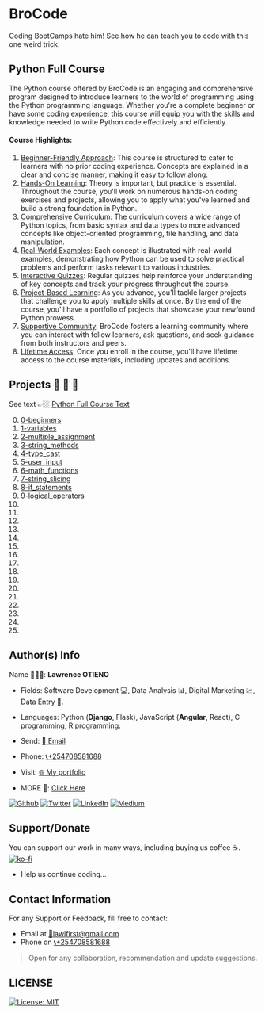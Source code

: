 # BroCode

Coding BootCamps hate him! See how he can teach you to code with this one weird trick.

## Python Full Course
The Python course offered by BroCode is an engaging and comprehensive program designed to introduce learners to the world of programming using the Python programming language. Whether you're a complete beginner or have some coding experience, this course will equip you with the skills and knowledge needed to write Python code effectively and efficiently.

#### Course Highlights:
1. <u>Beginner-Friendly Approach</U>: This course is structured to cater to learners with no prior coding experience. Concepts are explained in a clear and concise manner, making it easy to follow along.
2. <u>Hands-On Learning</U>: Theory is important, but practice is essential. Throughout the course, you'll work on numerous hands-on coding exercises and projects, allowing you to apply what you've learned and build a strong foundation in Python.
3. <u>Comprehensive Curriculum</U>: The curriculum covers a wide range of Python topics, from basic syntax and data types to more advanced concepts like object-oriented programming, file handling, and data manipulation.
4. <u>Real-World Examples</U>: Each concept is illustrated with real-world examples, demonstrating how Python can be used to solve practical problems and perform tasks relevant to various industries.
5. <u>Interactive Quizzes</U>: Regular quizzes help reinforce your understanding of key concepts and track your progress throughout the course.
6. <u>Project-Based Learning</U>: As you advance, you'll tackle larger projects that challenge you to apply multiple skills at once. By the end of the course, you'll have a portfolio of projects that showcase your newfound Python prowess.
7. <u>Supportive Community</U>: BroCode fosters a learning community where you can interact with fellow learners, ask questions, and seek guidance from both instructors and peers.
8. <u>Lifetime Access</U>: Once you enroll in the course, you'll have lifetime access to the course materials, including updates and additions.

## Projects 🚨 🚨 🚨

 See text 👉🏼 [Python Full Course Text](https://github.com/LawiOtieno/BroCode/blob/main/Python-Full-course/0-a_PythonFullCourse.txt)

0. [0-beginners](https://github.com/LawiOtieno/BroCode/blob/main/Python-Full-course/0-beginners.py)
1. [1-variables](https://github.com/LawiOtieno/BroCode/blob/main/Python-Full-course/1-variables.py)
2. [2-multiple_assignment](https://github.com/LawiOtieno/Python_Tricks-Real_Python/blob/main/2-multiple_assignment.py)
3. [3-string_methods](https://github.com/LawiOtieno/BroCode/blob/main/Python-Full-course/3-string_methods.py)
4. [4-type_cast](https://github.com/LawiOtieno/BroCode/blob/main/Python-Full-course/4-type_cast.py)
5. [5-user_input](https://github.com/LawiOtieno/BroCode/blob/main/Python-Full-course/5-user_input.py)
6. [6-math_functions](https://github.com/LawiOtieno/BroCode/blob/main/Python-Full-course/6-math_functions.py)
7. [7-string_slicing](https://github.com/LawiOtieno/BroCode/blob/main/Python-Full-course/7-string_slicing.py)
8. [8-if_statements](https://github.com/LawiOtieno/BroCode/blob/main/Python-Full-course/8-if_statements.py)
9. [9-logical_operators](https://github.com/LawiOtieno/BroCode/blob/main/Python-Full-course/9-logical_operators.py)
10. [](https://github.com/LawiOtieno/BroCode/blob/main/Python-Full-course/)
11. [](https://github.com/LawiOtieno/BroCode/blob/main/Python-Full-course/)
12. [](https://github.com/LawiOtieno/BroCode/blob/main/Python-Full-course/)
13. [](https://github.com/LawiOtieno/BroCode/blob/main/Python-Full-course/)
14. [](https://github.com/LawiOtieno/BroCode/blob/main/Python-Full-course/)
15. [](https://github.com/LawiOtieno/BroCode/blob/main/Python-Full-course/)
16. [](https://github.com/LawiOtieno/BroCode/blob/main/Python-Full-course/)
17. [](https://github.com/LawiOtieno/BroCode/blob/main/Python-Full-course/)
18. [](https://github.com/LawiOtieno/BroCode/blob/main/Python-Full-course/)
19. [](https://github.com/LawiOtieno/BroCode/blob/main/Python-Full-course/)
20. [](https://github.com/LawiOtieno/BroCode/blob/main/Python-Full-course/)
21. [](https://github.com/LawiOtieno/BroCode/blob/main/Python-Full-course/)
22. [](https://github.com/LawiOtieno/BroCode/blob/main/Python-Full-course/)
23. [](https://github.com/LawiOtieno/BroCode/blob/main/Python-Full-course/)
24. [](https://github.com/LawiOtieno/BroCode/blob/main/Python-Full-course/)
25. [](https://github.com/LawiOtieno/BroCode/blob/main/Python-Full-course/)

## Author(s) Info

Name 👨🏽‍💻: __Lawrence OTIENO__

* Fields: Software Development 💻, Data Analysis 📊, Digital Marketing 💹, Data Entry 📑.

* Languages: Python (__Django__, Flask), JavaScript (__Angular__, React), C programming, R programming.

* Send: [📧 Email](mailto:lawifirst@gmail.com)

* Phone: [📞+254708581688](tel:+254708581688)

* Visit: [🌐 My portfolio](https://lawiotieno.github.io/portfolio)

* MORE 🔗: [Click Here](https://shor.by/lawi)

<p> <a href="https://github.com/streetgrandmaster" target="_blank"><img alt="Github" src="https://img.shields.io/badge/GitHub-%2312100E.svg?&style=for-the-badge&logo=Github&logoColor=white" /></a> <a href="https://twitter.com/LawiFirst" target="_blank"><img alt="Twitter" src="https://img.shields.io/badge/twitter-%231DA1F2.svg?&style=for-the-badge&logo=twitter&logoColor=white" /></a> <a href="https://www.linkedin.com/in/streetgrandmaster" target="_blank"><img alt="LinkedIn" src="https://img.shields.io/badge/linkedin-%230077B5.svg?&style=for-the-badge&logo=linkedin&logoColor=white" /></a> <a href="https://medium.com/@streetgm" target="_blank"><img alt="Medium" src="https://img.shields.io/badge/medium-%2312100E.svg?&style=for-the-badge&logo=medium&logoColor=white" /></a>
</p>

## Support/Donate

You can support our work in many ways, including buying us coffee ☕️.  
[![ko-fi](https://ko-fi.com/img/githubbutton_sm.svg)](https://ko-fi.com/N4N26PU7L)

* Help us continue coding...

<!-- [Buy Me Coffee ☕️](https://ko-fi.com/streetgrandmaster) -->

## Contact Information

For any Support or Feedback, fill free to contact:

* Email at [📧lawifirst@gmail.com](mailto:lawifirst@gmail.com)
* Phone on [📞+254708581688](tel:+254708581688)

> Open for any collaboration, recommendation and update suggestions.

## LICENSE

[![License: MIT](https://img.shields.io/badge/License-MIT-yellow.svg)](/LICENSE)

<!-- [MIT License](https://choosealicense.com/licenses/mit/) -->
